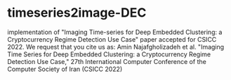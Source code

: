 # timeseries2image-DEC
implementation of "Imaging Time-series for Deep Embedded Clustering: a Cryptocurrency Regime Detection Use Case" paper accepted for CSICC 2022.
We request that you cite us as:
Amin Najafgholizadeh et al. "Imaging Time Series for Deep Embedded Clustering: a Cryptocurrency Regime Detection Use Case," 27th International Computer Conference of the Computer Society of Iran (CSICC 2022)
